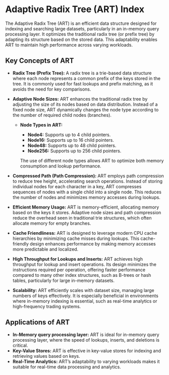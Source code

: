 # Adaptive Radix Tree (ART) Index

The Adaptive Radix Tree (ART) is an efficient data structure designed for indexing and searching large datasets, particularly in an in-memory query processing layer. It optimizes the traditional radix tree (or prefix tree) by adapting its structure based on the stored data. This adaptability enables ART to maintain high performance across varying workloads.

## Key Concepts of ART

- **Radix Tree (Prefix Tree):** A radix tree is a trie-based data structure where each node represents a common prefix of the keys stored in the tree. It is commonly used for fast lookups and prefix matching, as it avoids the need for key comparisons.
- **Adaptive Node Sizes:** ART enhances the traditional radix tree by adjusting the size of its nodes based on data distribution. Instead of a fixed node size, ART dynamically changes the node type according to the number of required child nodes (branches).
    - **Node Types in ART:**
        - **Node4:** Supports up to 4 child pointers.
        - **Node16:** Supports up to 16 child pointers.
        - **Node48:** Supports up to 48 child pointers.
        - **Node256:** Supports up to 256 child pointers.
        
        The use of different node types allows ART to optimize both memory consumption and lookup performance.
        
- **Compressed Path (Path Compression):** ART employs path compression to reduce tree height, accelerating search operations. Instead of storing individual nodes for each character in a key, ART compresses sequences of nodes with a single child into a single node. This reduces the number of nodes and minimizes memory accesses during lookups.
- **Efficient Memory Usage:** ART is memory-efficient, allocating memory based on the keys it stores. Adaptive node sizes and path compression reduce the overhead seen in traditional trie structures, which often allocate memory for empty branches.
- **Cache Friendliness:** ART is designed to leverage modern CPU cache hierarchies by minimizing cache misses during lookups. This cache-friendly design enhances performance by making memory accesses more predictable and localized.
- **High Throughput for Lookups and Inserts:** ART achieves high throughput for lookup and insert operations. Its design minimizes the instructions required per operation, offering faster performance compared to many other index structures, such as B-trees or hash tables, particularly for large in-memory datasets.
- **Scalability:** ART efficiently scales with dataset size, managing large numbers of keys effectively. It is especially beneficial in environments where in-memory indexing is essential, such as real-time analytics or high-frequency trading systems.

## Applications of ART

- **In-Memory query processing layer:** ART is ideal for in-memory query processing layer, where the speed of lookups, inserts, and deletions is critical.
- **Key-Value Stores:** ART is effective in key-value stores for indexing and retrieving values based on keys.
- **Real-Time Analytics:** ART’s adaptability to varying workloads makes it suitable for real-time data processing and analytics.